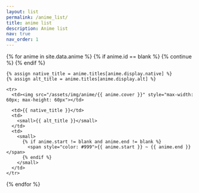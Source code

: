 ```yaml
---
layout: list
permalink: /anime_list/
title: anime list
description: Anime list
nav: true
nav_order: 1
---
```

<table>
  {% for anime in site.data.anime %}
    {% if anime.id == blank %}
      {% continue %}
    {% endif %}

    {% assign native_title = anime.titles[anime.display.native] %}
    {% assign alt_title = anime.titles[anime.display.alt] %}

    <tr>
      <td><img src="/assets/img/anime/{{ anime.cover }}" style="max-width: 60px; max-height: 60px"></td>

      <td>{{ native_title }}</td>
      <td>
        <small>{{ alt_title }}</small>
      </td>
      <td>
        <small>
          {% if anime.start != blank and anime.end != blank %}
            <span style="color: #999">{{ anime.start }} ~ {{ anime.end }}</span>
          {% endif %}
        </small>
      </td>
    </tr>
  {% endfor %}
</table>
